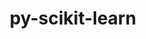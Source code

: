 ---
title: "py-scikit-learn"
layout: cache
categories: [package, v0.19]
meta: {"versions": ["1.1.3"], "compilers": ["gcc@=11.1.0", "gcc@=7.3.1", "oneapi@=2022.1.0"], "oss": ["amzn2", "ubuntu20.04"], "platforms": ["linux"], "targets": ["x86_64", "x86_64_v3"], "stacks": ["e4s", "e4s-oneapi", "ml-cpu", "ml-cuda", "ml-rocm"], "num_specs": 4, "num_specs_by_stack": {"ml-cuda": 2, "ml-cpu": 2, "ml-rocm": 1, "e4s": 1, "e4s-oneapi": 1}}
spec_details: [{"hash": "otlvxgwgdzxpt3bgshnzz4mgutbhpowf", "compiler": "gcc@=7.3.1", "versions": ["1.1.3"], "os": "amzn2", "platform": "linux", "target": "x86_64_v3", "variants": ["build_system=python_pip", "+openmp"], "stacks": ["ml-cuda", "ml-cpu"], "size": "-", "tarball": "https://binaries.spack.io/releases/v0.19/build_cache/linux-amzn2-x86_64_v3/gcc-7.3.1/py-scikit-learn-1.1.3/linux-amzn2-x86_64_v3-gcc-7.3.1-py-scikit-learn-1.1.3-otlvxgwgdzxpt3bgshnzz4mgutbhpowf.spack"}, {"hash": "cwctdxbff5y7rkhghnayysc6atlocpkr", "compiler": "gcc@=7.3.1", "versions": ["1.1.3"], "os": "amzn2", "platform": "linux", "target": "x86_64_v3", "variants": ["build_system=python_pip", "+openmp"], "stacks": ["ml-cuda", "ml-rocm", "ml-cpu"], "size": "-", "tarball": "https://binaries.spack.io/releases/v0.19/build_cache/linux-amzn2-x86_64_v3/gcc-7.3.1/py-scikit-learn-1.1.3/linux-amzn2-x86_64_v3-gcc-7.3.1-py-scikit-learn-1.1.3-cwctdxbff5y7rkhghnayysc6atlocpkr.spack"}, {"hash": "n2qcmmejfqittryd4texc53mnra3jkjz", "compiler": "gcc@=11.1.0", "versions": ["1.1.3"], "os": "ubuntu20.04", "platform": "linux", "target": "x86_64", "variants": ["build_system=python_pip", "+openmp"], "stacks": ["e4s"], "size": "-", "tarball": "https://binaries.spack.io/releases/v0.19/build_cache/linux-ubuntu20.04-x86_64/gcc-11.1.0/py-scikit-learn-1.1.3/linux-ubuntu20.04-x86_64-gcc-11.1.0-py-scikit-learn-1.1.3-n2qcmmejfqittryd4texc53mnra3jkjz.spack"}, {"hash": "n75wb77rc7u4endukagp2qdygurfjenv", "compiler": "oneapi@=2022.1.0", "versions": ["1.1.3"], "os": "ubuntu20.04", "platform": "linux", "target": "x86_64", "variants": ["build_system=python_pip", "+openmp"], "stacks": ["e4s-oneapi"], "size": "-", "tarball": "https://binaries.spack.io/releases/v0.19/build_cache/linux-ubuntu20.04-x86_64/oneapi-2022.1.0/py-scikit-learn-1.1.3/linux-ubuntu20.04-x86_64-oneapi-2022.1.0-py-scikit-learn-1.1.3-n75wb77rc7u4endukagp2qdygurfjenv.spack"}]
---